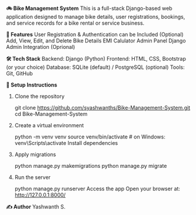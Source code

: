 **🚲 Bike Management System**
    This is a full-stack Django-based web application designed to manage bike details, user registrations, bookings, and service records for a bike rental or service business.

**🔧 Features**
    User Registration & Authentication can be Included (Optional)
    Add, View, Edit, and Delete Bike Details
    EMI Calulator
    Admin Panel
    Django Admin Integration (Oprional)

**🛠️ Tech Stack**
    Backend: Django (Python)
    Frontend: HTML, CSS, Bootstrap (or your choice)
    Database: SQLite (default) / PostgreSQL (optional)
    Tools: Git, GitHub

**🚀 Setup Instructions**
1. Clone the repository

    git clone https://github.com/syashwanths/Bike-Management-System.git
    cd Bike-Management-System

2. Create a virtual environment

    python -m venv venv
    source venv/bin/activate  # on Windows: venv\Scripts\activate
    Install dependencies

3. Apply migrations

    python manage.py makemigrations
    python manage.py migrate

4. Run the server

    python manage.py runserver
    Access the app
    Open your browser at: http://127.0.0.1:8000/


**✍️ Author**
Yashwanth S.
